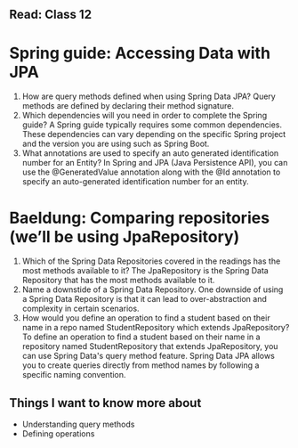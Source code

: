 ## Read: Class 12

# Spring guide: Accessing Data with JPA

1. How are query methods defined when using Spring Data JPA? Query methods are defined by declaring their method signature.
2. Which dependencies will you need in order to complete the Spring guide?  A Spring guide typically requires some common dependencies. These dependencies can vary depending on the specific Spring project and the version you are using such as Spring Boot.
3. What annotations are used to specify an auto generated identification number for an Entity?
In Spring and JPA (Java Persistence API), you can use the @GeneratedValue annotation along with the @Id annotation to specify an auto-generated identification number for an entity.

# Baeldung: Comparing repositories (we’ll be using JpaRepository)

1. Which of the Spring Data Repositories covered in the readings has the most methods available to it?  The JpaRepository is the Spring Data Repository that has the most methods available to it.
2. Name a downstide of a Spring Data Repository.  One downside of using a Spring Data Repository is that it can lead to over-abstraction and complexity in certain scenarios.
3. How would you define an operation to find a student based on their name in a repo named StudentRepository which extends JpaRepository?  To define an operation to find a student based on their name in a repository named StudentRepository that extends JpaRepository, you can use Spring Data's query method feature. Spring Data JPA allows you to create queries directly from method names by following a specific naming convention.

## Things I want to know more about
- Understanding query methods
- Defining operations
